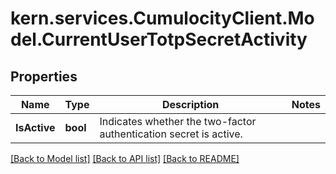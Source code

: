 
# kern.services.CumulocityClient.Model.CurrentUserTotpSecretActivity

## Properties

Name | Type | Description | Notes
------------ | ------------- | ------------- | -------------
**IsActive** | **bool** | Indicates whether the two-factor authentication secret is active. | 

[[Back to Model list]](../README.md#documentation-for-models)
[[Back to API list]](../README.md#documentation-for-api-endpoints)
[[Back to README]](../README.md)

